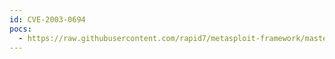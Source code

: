 ```yaml
---
id: CVE-2003-0694
pocs:
  - https://raw.githubusercontent.com/rapid7/metasploit-framework/master/modules/auxiliary/dos/smtp/sendmail_prescan.rb
---
```

